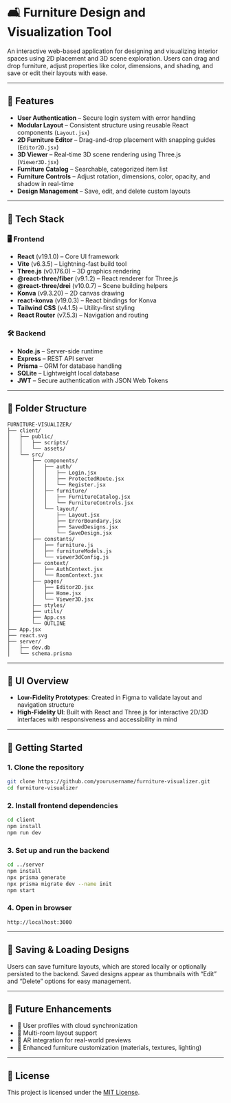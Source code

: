
# 🛋️ Furniture Design and Visualization Tool

An interactive web-based application for designing and visualizing interior spaces using 2D placement and 3D scene exploration. Users can drag and drop furniture, adjust properties like color, dimensions, and shading, and save or edit their layouts with ease.

---

## 🚀 Features

- **User Authentication** – Secure login system with error handling  
- **Modular Layout** – Consistent structure using reusable React components (`Layout.jsx`)  
- **2D Furniture Editor** – Drag-and-drop placement with snapping guides (`Editor2D.jsx`)  
- **3D Viewer** – Real-time 3D scene rendering using Three.js (`Viewer3D.jsx`)  
- **Furniture Catalog** – Searchable, categorized item list  
- **Furniture Controls** – Adjust rotation, dimensions, color, opacity, and shadow in real-time  
- **Design Management** – Save, edit, and delete custom layouts  

---

## 🧱 Tech Stack

### 🖥️ Frontend

- **React** (v19.1.0) – Core UI framework  
- **Vite** (v6.3.5) – Lightning-fast build tool  
- **Three.js** (v0.176.0) – 3D graphics rendering  
- **@react-three/fiber** (v9.1.2) – React renderer for Three.js  
- **@react-three/drei** (v10.0.7) – Scene building helpers  
- **Konva** (v9.3.20) – 2D canvas drawing  
- **react-konva** (v19.0.3) – React bindings for Konva  
- **Tailwind CSS** (v4.1.5) – Utility-first styling  
- **React Router** (v7.5.3) – Navigation and routing  

### 🛠️ Backend

- **Node.js** – Server-side runtime  
- **Express** – REST API server  
- **Prisma** – ORM for database handling  
- **SQLite** – Lightweight local database  
- **JWT** – Secure authentication with JSON Web Tokens  

---

## 📂 Folder Structure

```
FURNITURE-VISUALIZER/
├── client/
│   ├── public/
│   │   ├── scripts/
│   │   └── assets/
│   └── src/
│       ├── components/
│       │   ├── auth/
│       │   │   ├── Login.jsx
│       │   │   ├── ProtectedRoute.jsx
│       │   │   └── Register.jsx
│       │   ├── furniture/
│       │   │   ├── FurnitureCatalog.jsx
│       │   │   └── FurnitureControls.jsx
│       │   └── layout/
│       │       ├── Layout.jsx
│       │       ├── ErrorBoundary.jsx
│       │       ├── SavedDesigns.jsx
│       │       └── SaveDesign.jsx
│       ├── constants/
│       │   ├── furniture.js
│       │   ├── furnitureModels.js
│       │   └── viewer3dConfig.js
│       ├── context/
│       │   ├── AuthContext.jsx
│       │   └── RoomContext.jsx
│       ├── pages/
│       │   ├── Editor2D.jsx
│       │   ├── Home.jsx
│       │   └── Viewer3D.jsx
│       ├── styles/
│       ├── utils/
│       ├── App.css
│       └── OUTLINE
├── App.jsx
├── react.svg
├── server/
│   ├── dev.db
│   └── schema.prisma
```

---

## 📸 UI Overview

- **Low-Fidelity Prototypes**: Created in Figma to validate layout and navigation structure  
- **High-Fidelity UI**: Built with React and Three.js for interactive 2D/3D interfaces with responsiveness and accessibility in mind

---

## 🧪 Getting Started

### 1. Clone the repository

```bash
git clone https://github.com/yourusername/furniture-visualizer.git
cd furniture-visualizer
```

### 2. Install frontend dependencies

```bash
cd client
npm install
npm run dev
```

### 3. Set up and run the backend

```bash
cd ../server
npm install
npx prisma generate
npx prisma migrate dev --name init
npm start
```

### 4. Open in browser

```
http://localhost:3000
```

---

## 💾 Saving & Loading Designs

Users can save furniture layouts, which are stored locally or optionally persisted to the backend. Saved designs appear as thumbnails with “Edit” and “Delete” options for easy management.

---

## 🧩 Future Enhancements

- 👤 User profiles with cloud synchronization  
- 🧱 Multi-room layout support  
- 📱 AR integration for real-world previews  
- 🎨 Enhanced furniture customization (materials, textures, lighting)  

---

## 📄 License

This project is licensed under the [MIT License](LICENSE).
